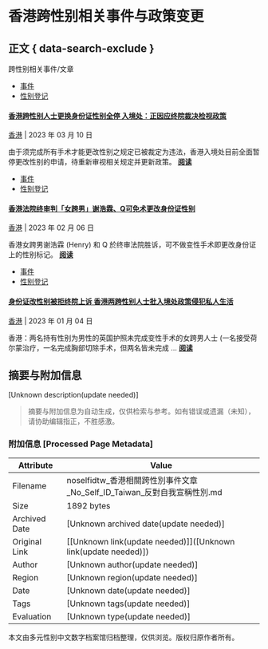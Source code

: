 # 香港跨性别相关事件与政策变更

## 正文 { data-search-exclude }


跨性别相关事件/文章

- [事件](/news/)
- [性别登记](/tags/%e6%80%a7%e5%88%a5%e7%99%bb%e8%a8%98/)

#### [香港跨性别人士更换身份证性别全停 入境处：正因应终院裁决检视政策](https://noselfidtw.cc/news/hk-transgender-id-card-gender-marker-changes-suspended/)

[香港](/regions/%E9%A6%99%E6%B8%AF/) | 2023 年 03 月 10 日

由于须完成所有手术才能更改性别之规定已被裁定为违法，香港入境处目前全面暂停更改性别的申请，待重新审视相关规定并更新政策。 [**阅读**](https://noselfidtw.cc/news/hk-transgender-id-card-gender-marker-changes-suspended/)

- [事件](/news/)
- [性别登记](/tags/%e6%80%a7%e5%88%a5%e7%99%bb%e8%a8%98/)

#### [香港法院终审判「女跨男」谢浩霖、Q可免术更改身份证性别](https://noselfidtw.cc/news/kh-xie-haolin-q-change-gender-id/)

[香港](/regions/%E9%A6%99%E6%B8%AF/) | 2023 年 02 月 06 日

香港女跨男谢浩霖 (Henry) 和 Q 於终审法院胜诉，可不做变性手术即更改身份证上的性别标记。 [**阅读**](https://noselfidtw.cc/news/kh-xie-haolin-q-change-gender-id/)

- [事件](/news/)
- [性别登记](/tags/%e6%80%a7%e5%88%a5%e7%99%bb%e8%a8%98/)

#### [身份证改性别被拒终院上诉 香港两跨性别人士批入境处政策侵犯私人生活](https://noselfidtw.cc/news/transgender-man-gender-change-denied-by-hong-kong-immigration/)

[香港](/regions/%E9%A6%99%E6%B8%AF/) | 2023 年 01 月 04 日

香港：两名持有性别为男性的英国护照未完成变性手术的女跨男人士 (一名接受荷尔蒙治疗，一名完成胸部切除手术，但两名皆未完成 … [**阅读**](https://noselfidtw.cc/news/transgender-man-gender-change-denied-by-hong-kong-immigration/)
<!-- tcd_original_link https://noselfidtw.cc/regions/%E9%A6%99%E6%B8%AF/ -->


## 摘要与附加信息

<!-- tcd_abstract -->
[Unknown description(update needed)]
<!-- tcd_abstract_end -->

> 摘要与附加信息为自动生成，仅供检索与参考。如有错误或遗漏（未知），请协助编辑指正，不胜感激。

### 附加信息 [Processed Page Metadata]

| Attribute       | Value                                  |
|-----------------|----------------------------------------|
| Filename        | noselfidtw_香港相關跨性別事件文章_No_Self_ID_Taiwan_反對自我宣稱性別.md                             |
| Size            | 1892 bytes                           |
| Archived Date   | [Unknown archived date(update needed)]                             |
| Original Link   | [[Unknown link(update needed)]]([Unknown link(update needed)])                       |
| Author          | [Unknown author(update needed)]                               |
| Region          | [Unknown region(update needed)]                               |
| Date            | [Unknown date(update needed)]                                 |
| Tags            | [Unknown tags(update needed)]                                 |
| Evaluation            | [Unknown type(update needed)]                                 |
<!-- tcd_table_end -->

本文由多元性别中文数字档案馆归档整理，仅供浏览。版权归原作者所有。
